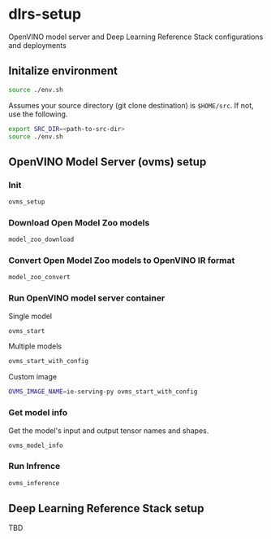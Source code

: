 # dlrs-setup

OpenVINO model server and Deep Learning Reference Stack configurations and deployments

## Initalize environment

```bash
source ./env.sh
```

Assumes your source directory (git clone destination) is `$HOME/src`. If not, use the following.

```bash
export SRC_DIR=<path-to-src-dir>
source ./env.sh
```

## OpenVINO Model Server (ovms) setup

### Init

```bash
ovms_setup
```

### Download Open Model Zoo models

```bash
model_zoo_download
```

### Convert Open Model Zoo models to OpenVINO IR format


```bash
model_zoo_convert
```

### Run OpenVINO model server container

Single model

```bash
ovms_start
```

Multiple models

```bash
ovms_start_with_config
```

Custom image

```bash
OVMS_IMAGE_NAME=ie-serving-py ovms_start_with_config
```

### Get model info

Get the model's input and output tensor names and shapes.

```bash
ovms_model_info
```

### Run Infrence

```bash
ovms_inference
```

## Deep Learning Reference Stack setup

TBD
